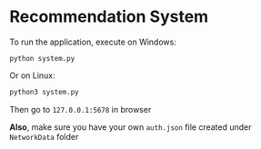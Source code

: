 # Recommendation System  

To run the application, execute on Windows:  
```shell
python system.py
```
Or on Linux:  
```bash
python3 system.py
```

Then go to `127.0.0.1:5678` in browser  

**Also**, make sure you have your own `auth.json` file created under ```NetworkData``` folder  
